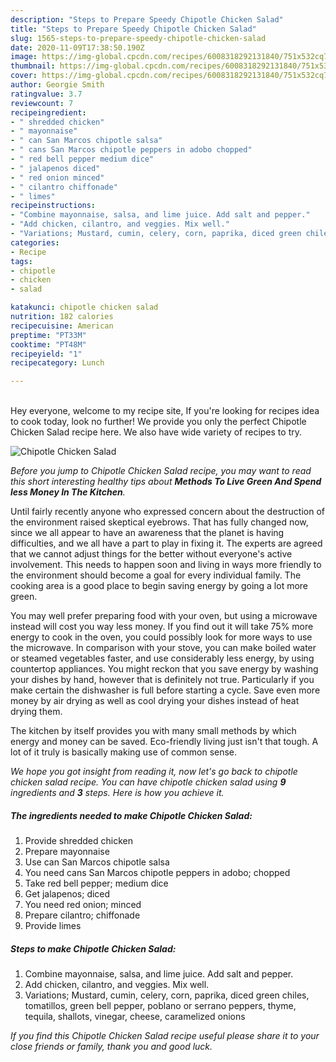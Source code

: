 ```yaml
---
description: "Steps to Prepare Speedy Chipotle Chicken Salad"
title: "Steps to Prepare Speedy Chipotle Chicken Salad"
slug: 1565-steps-to-prepare-speedy-chipotle-chicken-salad
date: 2020-11-09T17:38:50.190Z
image: https://img-global.cpcdn.com/recipes/6008318292131840/751x532cq70/chipotle-chicken-salad-recipe-main-photo.jpg
thumbnail: https://img-global.cpcdn.com/recipes/6008318292131840/751x532cq70/chipotle-chicken-salad-recipe-main-photo.jpg
cover: https://img-global.cpcdn.com/recipes/6008318292131840/751x532cq70/chipotle-chicken-salad-recipe-main-photo.jpg
author: Georgie Smith
ratingvalue: 3.7
reviewcount: 7
recipeingredient:
- " shredded chicken"
- " mayonnaise"
- " can San Marcos chipotle salsa"
- " cans San Marcos chipotle peppers in adobo chopped"
- " red bell pepper medium dice"
- " jalapenos diced"
- " red onion minced"
- " cilantro chiffonade"
- " limes"
recipeinstructions:
- "Combine mayonnaise, salsa, and lime juice. Add salt and pepper."
- "Add chicken, cilantro, and veggies. Mix well."
- "Variations; Mustard, cumin, celery, corn, paprika, diced green chiles, tomatillos, green bell pepper, poblano or serrano peppers, thyme, tequila, shallots, vinegar, cheese, caramelized onions"
categories:
- Recipe
tags:
- chipotle
- chicken
- salad

katakunci: chipotle chicken salad 
nutrition: 182 calories
recipecuisine: American
preptime: "PT33M"
cooktime: "PT48M"
recipeyield: "1"
recipecategory: Lunch

---
```

<br>
Hey everyone, welcome to my recipe site, If you're looking for recipes idea to cook today, look no further! We provide you only the perfect Chipotle Chicken Salad recipe here. We also have wide variety of recipes to try.
<br>


![Chipotle Chicken Salad](https://img-global.cpcdn.com/recipes/6008318292131840/751x532cq70/chipotle-chicken-salad-recipe-main-photo.jpg)

<i>Before you jump to Chipotle Chicken Salad recipe, you may want to read this short interesting healthy tips about 
<strong>Methods To Live Green And Spend less Money In The Kitchen</strong>.</i>
</br>

Until fairly recently anyone who expressed concern about the destruction of the environment raised skeptical eyebrows. That has fully changed now, since we all appear to have an awareness that the planet is having difficulties, and we all have a part to play in fixing it. The experts are agreed that we cannot adjust things for the better without everyone's active involvement. This needs to happen soon and living in ways more friendly to the environment should become a goal for every individual family. The cooking area is a good place to begin saving energy by going a lot more green.

You may well prefer preparing food with your oven, but using a microwave instead will cost you way less money. If you find out it will take 75% more energy to cook in the oven, you could possibly look for more ways to use the microwave. In comparison with your stove, you can make boiled water or steamed vegetables faster, and use considerably less energy, by using countertop appliances. You might reckon that you save energy by washing your dishes by hand, however that is definitely not true. Particularly if you make certain the dishwasher is full before starting a cycle. Save even more money by air drying as well as cool drying your dishes instead of heat drying them.

The kitchen by itself provides you with many small methods by which energy and money can be saved. Eco-friendly living just isn't that tough. A lot of it truly is basically making use of common sense.


<i>We hope you got insight from reading it, now let's go back to chipotle chicken salad recipe. You can have chipotle chicken salad using <strong>9</strong> ingredients and <strong>3</strong> steps. Here is how you achieve it.
</i>

##### The ingredients needed to make Chipotle Chicken Salad:

1. Provide  shredded chicken
1. Prepare  mayonnaise
1. Use  can San Marcos chipotle salsa
1. You need  cans San Marcos chipotle peppers in adobo; chopped
1. Take  red bell pepper; medium dice
1. Get  jalapenos; diced
1. You need  red onion; minced
1. Prepare  cilantro; chiffonade
1. Provide  limes


##### Steps to make Chipotle Chicken Salad:

1. Combine mayonnaise, salsa, and lime juice. Add salt and pepper.
1. Add chicken, cilantro, and veggies. Mix well.
1. Variations; Mustard, cumin, celery, corn, paprika, diced green chiles, tomatillos, green bell pepper, poblano or serrano peppers, thyme, tequila, shallots, vinegar, cheese, caramelized onions


<i>If you find this Chipotle Chicken Salad recipe useful please share it to your close friends or family, thank you and good luck.</i>
